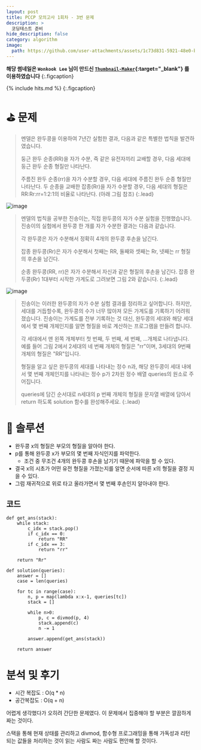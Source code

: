 ```yaml
---
layout: post
title: PCCP 모의고사 1회차 - 3번 문제
description: >
  코딩테스트 준비
hide_description: false
category: algorithm
image:
  path: https://github.com/user-attachments/assets/1c73d831-5921-48e0-b0d8-a5349ac0e932
---
```


**해당 썸네일은 `Wonkook Lee` 님이 만드신 [`Thumbnail-Maker`](https://wonkooklee.github.io/thumbnail_maker/){:target="_blank"} 를 이용하였습니다**
{:.figcaption}

{% include hits.md %}
{:.figcaption}


# ⛳️ 문제

> 멘델은 완두콩을 이용하여 7년간 실험한 결과, 다음과 같은 특별한 법칙을 발견하였습니다.
>
> 둥근 완두 순종(RR)을 자가 수분, 즉 같은 유전자끼리 교배할 경우, 다음 세대에 둥근 완두 순종 형질만 나타난다.
> 
> 주름진 완두 순종(rr)을 자가 수분할 경우, 다음 세대에 주름진 완두 순종 형질만 나타난다.
> 두 순종을 교배한 잡종(Rr)을 자가 수분할 경우, 다음 세대의 형질은 RR:Rr:rr=1:2:1의 비율로 나타난다. (아래 그림 참조)
{:.lead}

![image](https://github.com/user-attachments/assets/00dcbf35-a7f0-4ad1-acb4-a1b4ad5f7dd9)

> 멘델의 법칙을 공부한 진송이는, 직접 완두콩의 자가 수분 실험을 진행했습니다. 진송이의 실험에서 완두콩 한 개를 자가 수분한 결과는 다음과 같습니다.
> 
> 각 완두콩은 자가 수분해서 정확히 4개의 완두콩 후손을 남긴다.
> 
> 잡종 완두콩(Rr)은 자가 수분해서 첫째는 RR, 둘째와 셋째는 Rr, 넷째는 rr 형질의 후손을 남긴다.
>
> 순종 완두콩(RR, rr)은 자가 수분해서 자신과 같은 형질의 후손을 남긴다.
> 잡종 완두콩(Rr) 1대부터 시작한 가계도로 그려보면 그림 2와 같습니다.
{:.lead}

![image](https://github.com/user-attachments/assets/f347efa2-9918-4370-b3ab-54bd5fdc3b73)

> 진송이는 이러한 완두콩의 자가 수분 실험 결과를 정리하고 싶어합니다. 하지만, 세대를 거듭할수록, 완두콩의 수가 너무 많아져 모든 가계도를 기록하기 어려워졌습니다. 진송이는 가계도를 전부 기록하는 것 대신, 완두콩의 세대와 해당 세대에서 몇 번째 개체인지를 알면 형질을 바로 계산하는 프로그램을 만들려 합니다.
> 
> 각 세대에서 맨 왼쪽 개체부터 첫 번째, 두 번째, 세 번째, ...개체로 나타냅니다. 예를 들어 그림 2에서 2세대의 네 번째 개체의 형질은 "rr"이며, 3세대의 9번째 개체의 형질은 "RR"입니다.
> 
> 형질을 알고 싶은 완두콩의 세대를 나타내는 정수 n과, 해당 완두콩이 세대 내에서 몇 번째 개체인지를 나타내는 정수 p가 2차원 정수 배열 queries의 원소로 주어집니다.
>
> queries에 담긴 순서대로 n세대의 p 번째 개체의 형질을 문자열 배열에 담아서 return 하도록 solution 함수를 완성해주세요.
{:.lead}

# 🥄 솔루션

* 완두콩 x의 형질은 부모의 형질을 알아야 한다.
* p를 통해 완두콩 x가 부모의 몇 번째 자식인지를 파악한다.
    * 조건 중 무조건 4개의 완두콩 후손을 남기기 때문에 파악을 할 수 있다.
* 결국 x의 시초가 어떤 유전 형질을 가졌는지를 알면 순서에 따른 x의 형질을 결정 지을 수 있다.
* 그럼 재귀적으로 위로 타고 올라가면서 몇 번째 후손인지 알아내야 한다.

## 코드

<pre><code class="python">def get_ans(stack):
    while stack:
        c_idx = stack.pop()
        if c_idx == 0:
            return "RR"
        if c_idx == 3:
            return "rr"
    
    return "Rr"

def solution(queries):
    answer = []
    case = len(queries)

    for tc in range(case):
        n, p = map(lambda x:x-1, queries[tc])
        stack = []

        while n>0:
            p, c = divmod(p, 4)
            stack.append(c)
            n -= 1
        
        answer.append(get_ans(stack))

    return answer
</code></pre>

# 분석 및 후기

* 시간 복잡도 : O(q * n)
* 공간복잡도  : O(q + n)

어렵게 생각했다가 오히려 간단한 문제였다. 이 문제에서 집중해야 할 부분은 깔끔하게 짜는 것이다. 

스택을 통해 현재 상태를 관리하고 divmod, 함수형 프로그래밍을 통해 가독성과 리턴되는 값들을 처리하는 것이 읽는 사람도 짜는 사람도 편안해 할 것이다.